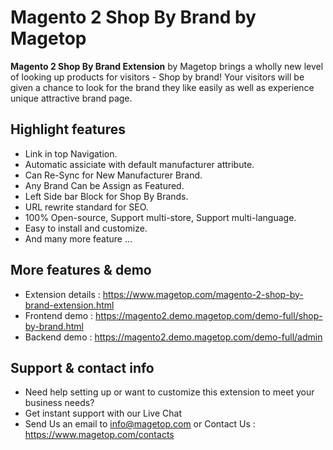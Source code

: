 # Magento 2 Shop By Brand by Magetop

**Magento 2 Shop By Brand Extension** by Magetop brings a wholly new level of looking up products for visitors - Shop by brand! Your visitors will be given a chance to look for the brand they like easily as well as experience unique attractive brand page.

## Highlight features

- Link in top Navigation.
- Automatic assiciate with default manufacturer attribute.
- Can Re-Sync for New Manufacturer Brand.
- Any Brand Can be Assign as Featured.
- Left Side bar Block for Shop By Brands.
- URL rewrite standard for SEO.
- 100% Open-source, Support multi-store, Support multi-language.
- Easy to install and customize.
- And many more feature ...

## More features & demo

- Extension details : https://www.magetop.com/magento-2-shop-by-brand-extension.html
- Frontend demo : https://magento2.demo.magetop.com/demo-full/shop-by-brand.html
- Backend demo : https://magento2.demo.magetop.com/demo-full/admin

## Support & contact info

- Need help setting up or want to customize this extension to meet your business needs? 
- Get instant support with our Live Chat
- Send Us an email to info@magetop.com or Contact Us : https://www.magetop.com/contacts
